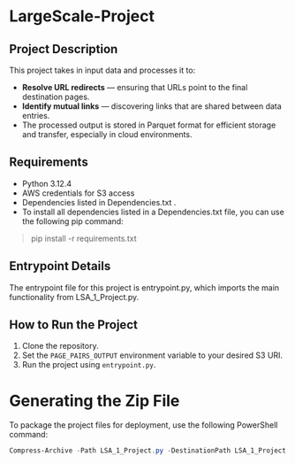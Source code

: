 # LargeScale-Project
## Project Description
This project takes in input data and processes it to:

- **Resolve URL redirects** — ensuring that URLs point to the final destination pages.
- **Identify mutual links** — discovering links that are shared between data entries.
- The processed output is stored in Parquet format for efficient storage and transfer, especially in cloud environments.
  
## Requirements
- Python 3.12.4
- AWS credentials for S3 access
- Dependencies listed in Dependencies.txt .
- To install all dependencies listed in a Dependencies.txt file, you can use the following pip command:
>pip install -r requirements.txt

## Entrypoint Details
The entrypoint file for this project is entrypoint.py, which imports the main functionality from LSA_1_Project.py.

## How to Run the Project

1. Clone the repository.
2. Set the `PAGE_PAIRS_OUTPUT` environment variable to your desired S3 URI.
3. Run the project using `entrypoint.py`.

# Generating the Zip File
To package the project files for deployment, use the following PowerShell command:
```powershell
Compress-Archive -Path LSA_1_Project.py -DestinationPath LSA_1_Project.zip"
